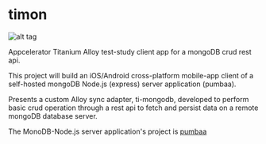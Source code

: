 timon
===

![alt tag](http://www.inseparabile.com/images/Suricato_2_1_.jpg)


Appcelerator Titanium Alloy test-study client app for a mongoDB crud rest api.

This project will build an iOS/Android cross-platform mobile-app client of
a self-hosted mongoDB Node.js (express) server application (pumbaa).

Presents a custom Alloy sync adapter, ti-mongodb, developed to perform basic crud operation through a rest api to 
fetch and persist data on a remote mongoDB database server.

The MonoDB-Node.js server application's project is [pumbaa](https://github.com/tripitakit/pumbaa)
